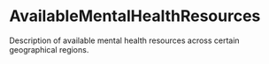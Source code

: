 # AvailableMentalHealthResources
Description of available mental health resources across certain geographical regions.
